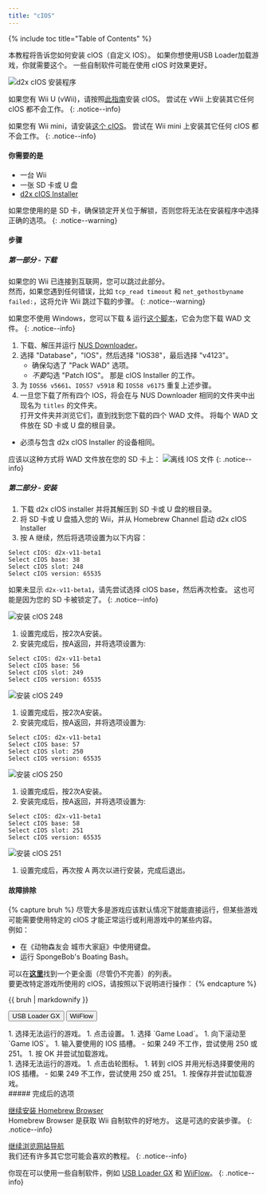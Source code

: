 ```yaml
---
title: "cIOS"
---
```


{% include toc title="Table of Contents" %}

本教程将告诉您如何安装 cIOS（自定义 IOS）。 如果你想使用USB Loader加载游戏，你就需要这个。 一些自制软件可能在使用 cIOS 时效果更好。

![d2x cIOS 安装程序](/images/cios/cIOS.png)

如果您有 Wii U (vWii)，请按照[此指南](https://wiiu.hacks.guide/#/vwii-modding)安装 cIOS。 尝试在 vWii 上安装其它任何 cIOS 都不会工作。
{: .notice--info}

如果您有 Wii mini，请安装[这个 cIOS](cios-mini)。 尝试在 Wii mini 上安装其它任何 cIOS 都不会工作。
{: .notice--info}

#### 你需要的是

- 一台 Wii
- 一张 SD 卡或 U 盘
- [d2x cIOS Installer](https://hbb1.oscwii.org/hbb/d2x-cios-installer/d2x-cios-installer.zip)

如果您使用的是 SD 卡，确保锁定开关位于解锁，否则您将无法在安装程序中选择正确的选项。
{: .notice--warning}

#### 步骤

##### 第一部分 - 下载

如果您的 Wii 已连接到互联网，您可以跳过此部分。 <br/> 然而，如果您遇到任何错误，比如 `tcp_read timeout` 和 `net_gethostbyname failed:`，这将允许 Wii 跳过下载的步骤。
{: .notice--warning}

如果您不使用 Windows，您可以下载 & 运行[这个脚本](/assets/files/d2x_offline_ios.sh)，它会为您下载 WAD 文件。
{: .notice--info}

1. 下载、解压并运行 [NUS Downloader](https://github.com/WiiDatabase/nusdownloader/releases/latest/download/NUSD-Mod-NUS-Fix.zip)。
1. 选择 "Database"，"IOS"，然后选择 "IOS38"，最后选择 "v4123"。
   - 确保勾选了 "Pack WAD" 选项。
   - *不要*勾选 "Patch IOS"。 那是 cIOS Installer 的工作。
1. 为 `IOS56 v5661`、`IOS57 v5918` 和 `IOS58 v6175` 重复上述步骤。
1. 一旦您下载了所有四个 IOS，将会在与 NUS Downloader 相同的文件夹中出现名为 `titles` 的文件夹。 <br/> 打开文件夹并浏览它们，直到找到您下载的四个 WAD 文件。 将每个 WAD 文件放在 SD 卡或 U 盘的根目录。
  - 必须与包含 d2x cIOS Installer 的设备相同。

应该以这种方式将 WAD 文件放在您的 SD 卡上： ![离线 IOS 文件](/images/cios/d2x_offline_ios.png)
{: .notice--info}
##### 第二部分 - 安装

1. 下载 d2x cIOS installer 并将其解压到 SD 卡或 U 盘的根目录。
1. 将 SD 卡或 U 盘插入您的 Wii，并从 Homebrew Channel 启动 d2x cIOS Installer
1. 按 A 继续，然后将选项设置为以下内容：

```
Select cIOS: d2x-v11-beta1
Select cIOS base: 38
Select cIOS slot: 248
Select cIOS version: 65535
```

如果未显示 `d2x-v11-beta1`，请先尝试选择 cIOS base，然后再次检查。 这也可能是因为您的 SD 卡被锁定了。
{: .notice--info}

![安装 cIOS 248](/images/cios/d2x_v11_248.png)

1. 设置完成后，按2次A安装。
1. 安装完成后，按A返回，并将选项设置为:

```
Select cIOS: d2x-v11-beta1
Select cIOS base: 56
Select cIOS slot: 249
Select cIOS version: 65535
```

![安装 cIOS 249](/images/cios/d2x_v11_249.png)

1. 设置完成后，按2次A安装。
1. 安装完成后，按A返回，并将选项设置为:

```
Select cIOS: d2x-v11-beta1
Select cIOS base: 57
Select cIOS slot: 250
Select cIOS version: 65535
```

![安装 cIOS 250](/images/cios/d2x_v11_250.png)

1. 设置完成后，按2次A安装。
1. 安装完成后，按A返回，并将选项设置为:

```
Select cIOS: d2x-v11-beta1
Select cIOS base: 58
Select cIOS slot: 251
Select cIOS version: 65535
```

![安装 cIOS 251](/images/cios/d2x_v11_251.png)

1. 设置完成后，再次按 A 两次以进行安装，完成后退出。

#### 故障排除

{% capture bruh %}
尽管大多是游戏应该默认情况下就能直接运行，但某些游戏可能需要使用特定的 cIOS 才能正常运行或利用游戏中的某些内容。<br> 例如：

- 在《动物森友会 城市大家庭》中使用键盘。
- 运行 SpongeBob's Boating Bash。

可以在[**这里**](https://wiki.gbatemp.net/wiki/Wii_cIOS_base_Compatibility_List)找到一个更全面（尽管仍不完善）的列表。<br> 要更改特定游戏所使用的 cIOS，请按照以下说明进行操作：
{% endcapture %}

<div class="notice--warning">{{ bruh | markdownify }}</div>

<button class="tablinks btn btn--large btn--primary" id="defaultOpen" onclick="openTab(event, 'usbloadergx')">USB Loader GX</button>
<button class="tablinks btn btn--large btn--info" onclick="openTab(event, 'wiiflow')">WiiFlow</button>

<div id="usbloadergx" class="blanktabcontent" markdown="1">
1. 选择无法运行的游戏。
1. 点击设置。
1. 选择 `Game Load`。
1. 向下滚动至 `Game IOS`。
1. 输入要使用的 IOS 插槽。
    - 如果 249 不工作，尝试使用 250 或 251。
1. 按 OK 并尝试加载游戏。
</div>
<div id="wiiflow" class="blanktabcontent" markdown="1">
1. 选择无法运行的游戏。
1. 点击齿轮图标。
1. 转到 cIOS 并用光标选择要使用的 IOS 插槽。
    - 如果 249 不工作，尝试使用 250 或 251。
1. 按保存并尝试加载游戏。
</div>
##### 完成后的选项

[继续安装 Homebrew Browser](hbb)<br> Homebrew Browser 是获取 Wii 自制软件的好地方。 这是可选的安装步骤。
{: .notice--info}

[继续浏览网站导航](site-navigation)<br> 我们还有许多其它您可能会喜欢的教程。
{: .notice--info}

你现在可以使用一些自制软件，例如 [USB Loader GX](usbloadergx) 和 [WiiFlow](wiiflow)。
{: .notice--info}

<script>
    let tabcontent = document.getElementsByClassName("blanktabcontent");
    let tablinks = document.getElementsByClassName("tablinks");

    function openTab(evt, tabName) {
        let element;

        for (element of tabcontent) {
            element.style.display = "none";
        }

        for (element of tablinks) {
            element.className = element.className.replace("btn--primary", "btn--info");
            if (!element.className.includes('btn--info'))
                element.className += " btn--info";
        }

        document.getElementById(tabName).style.display = "block";
        evt.currentTarget.className = evt.currentTarget.className.replace("btn--info", "btn--primary");
    }

    // Get the element with id="defaultOpen" and click on it
    document.getElementById("defaultOpen").click();
</script>
